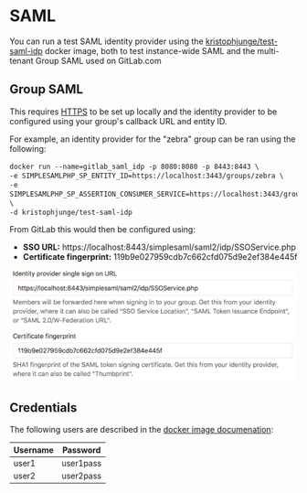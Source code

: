 # SAML

You can run a test SAML identity provider using the [kristophjunge/test-saml-idp](https://hub.docker.com/r/kristophjunge/test-saml-idp/)
docker image, both to test instance-wide SAML and the multi-tenant Group SAML used on GitLab.com

## Group SAML

This requires [HTTPS](https.md) to be set up locally and the identity provider to be configured using your group's callback URL and entity ID.

For example, an identity provider for the "zebra" group can be ran using the following:

```shell
docker run --name=gitlab_saml_idp -p 8080:8080 -p 8443:8443 \
-e SIMPLESAMLPHP_SP_ENTITY_ID=https://localhost:3443/groups/zebra \
-e SIMPLESAMLPHP_SP_ASSERTION_CONSUMER_SERVICE=https://localhost:3443/groups/zebra/-/saml/callback \
-d kristophjunge/test-saml-idp
```

From GitLab this would then be configured using:

- **SSO URL:** https://localhost:8443/simplesaml/saml2/idp/SSOService.php
- **Certificate fingerprint:** 119b9e027959cdb7c662cfd075d9e2ef384e445f

![Group SAML Settings for Docker](img/group-saml-settings-for-docker.png)

## Credentials

The following users are described in the [docker image documenation](https://hub.docker.com/r/kristophjunge/test-saml-idp/#usage):

| Username | Password |
| -------- | -------- |
| user1 | user1pass |
| user2 | user2pass |

